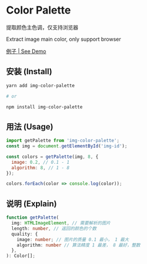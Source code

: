 # Color Palette

提取颜色主色调，仅支持浏览器

Extract image main color, only support browser

[例子 | See Demo](https://cwxyz007.github.io/img-color-palette/index.html)

## 安装 (Install)

```sh
yarn add img-color-palette

# or

npm install img-color-palette
```

## 用法 (Usage)

```js
import getPalette from 'img-color-palette';
const img = document.getElementById('img-id');

const colors = getPalette(img, 8, {
  image: 0.2, // 0.1 - 1
  algorithm: 8, // 1 - 8
});

colors.forEach(color => console.log(color));
```

## 说明 (Explain)

```ts
function getPalette(
  img: HTMLImageElement, // 需要解析的图片
  length: number, // 返回的颜色的个数
  quality: {
    image: number; // 图片的质量 0.1 最小， 1 最大
    algorithm: number // 算法精度 1 最差， 8 最好，整数
  },
): Color[];
```
